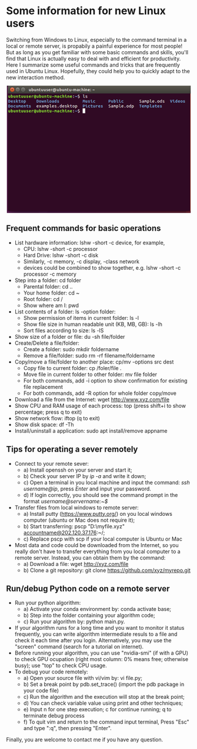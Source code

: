 # Some information for new Linux users

Switching from Windows to Linux, especially to the command terminal in a local or remote server, is propabily a painful experience for most people! But as long as you get familiar with some basic commands and skills, you'll find that Linux is actually easy to deal with and efficient for productivity.  Here I summarize some useful commands and tricks that are frequently used in Ubuntu Linux. Hopefully, they could help you to quickly adapt to the new interaction method.

<div style="text-align:center"><img src="1111.png" alt="Markdown Monster icon" align="center" width="500" /></div>

## Frequent commands for basic operations
 * List hardware information: lshw -short -c device, for example,
   - CPU: lshw -short -c processor
   - Hard Drive: lshw -short -c disk
   - Similarly, -c memory, -c display, -class network
   - devices could be combined to show together, e.g. lshw -short -c processor -c memory
 * Step into a folder: cd folder
   - Parental folder: cd ..
   - Your home folder: cd ~ 
   - Root folder: cd /
   - Show where am I: pwd
 * List contents of a folder: ls -option folder: 
   - Show permission of items in current folder: ls -l
   - Show file size in human readable unit (KB, MB, GB): ls -lh
   - Sort files according to size: ls -lS
 * Show size of a folder or file: du -sh file/folder
 * Create/Delete a file/folder: 
   - Create a folder: sudo mkdir foldername
   - Remove a file/folder: sudo rm -rf filename/foldername
 * Copy/move a file/folder to another place: cp/mv -options src dest 
   - Copy file to current folder: cp /foler/file .
   - Move file in current folder to other folder: mv file folder
   - For both commands, add -i option to show confirmation for existing file replacement
   - For both commands, add -R option for whole folder copy/move
  * Download a file from the Internet: wget http://www.xyz.com/file
  * Show CPU and RAM usage of each process: top (press shift+i to show percentage; press q to exit)
  * Show network flow: iftop (q to exit)
  * Show disk space: df -Th
  * Install/uninstall a application: sudo apt install/remove appname

## Tips for operating a sever remotely
* Connect to your remote sever: 
  - a) Install openssh on your server and start it;
  - b) Check your server IP by *ip -a* and write it down;
  - c) Open a terminal in you local machine and input the command: _ssh username@ip_, press _Enter_ and input your password. 
  - d) If login correctly, you should see the command prompt in the format _username@servername:~$_
* Transfer files from local windows to remote server: 
  - a) Install putty (https://www.putty.org/) on you local windows computer (ubuntu or Mac does not require it); 
  - b) Start transferring: pscp "D:\myfile.xyz" accountname@202.120.37.176:~/;
  - c) Replace pscp with scp if your local computer is Ubuntu or Mac
* Most data and code could be downloaded from the Internet, so you really don't have to transfer everything from you local computer to a remote server. Instead, you can obtain them by the command: 
  - a) Download a file: wget http://xyz.com/file 
  - b) Clone a git repository: git clone https://github.com/xyz/myrepo.git 
  
## Run/debug Python code on a remote server
* Run your python algorithm: 
  - a) Activate your conda environment by: conda activate base; 
  - b) Step into the folder containing your algorithm code; 
  - c) Run your algorithm by: python main.py.
* If your algorithm runs for a long time and you want to monitor it status frequently, you can write algorithm intermediate resuls to a file and check it each time after you login. Alternatively, you may use the "screen" command (search for a tutorial on internet).
* Before running your algorithm, you can use "nvidia-smi" (if with a GPU) to check GPU ocupation (right most column: 0% means free; otherwise busy); use "top" to check CPU usage.
* To debug your code remotely:
  - a) Open your source file with vi/vim by: vi file.py;
  - b) Set a break point by pdb.set_trace() (import the pdb package in your code file)
  - c) Run the algorithm and the execution will stop at the break point;
  - d) You can check variable value using print and other techniques;
  - e) Input n for one step execution; c for continue running; q to terminate debug process
  - f) To quit vim and return to the command input terminal, Press "Esc" and type ":q", then pressing "Enter".
 
Finally, you are welcome to contact me if you have any question.


